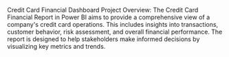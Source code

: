 Credit Card Financial Dashboard
Project Overview:
The Credit Card Financial Report in Power BI aims to provide a comprehensive view of a company's credit card operations. This includes insights into transactions, customer behavior, risk assessment, and overall financial performance. The report is designed to help stakeholders make informed decisions by visualizing key metrics and trends.

